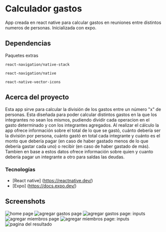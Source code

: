 # Calculador gastos
App creada en react native para calcular gastos en reuniones entre distintos numeros de personas.
Inicializada con expo.

## Dependencias

Paquetes extras
``` 
react-navigation/native-stack
```
```
react-navigation/native
```
```
react-native-vector-icons
```

## Acerca del proyecto
Esta app sirve para calcular la división de los gastos entre un número "x" de personas. Esta diseñada para poder calcular distintos gastos en la que los integrantes no sean los mismos, pudiendo dividir cada operacion en el gasto determinado y con los integrantes agregados. Al realizar el cálculo la app ofrece información sobre el total de lo que se gastó, cuánto debería ser la división por persona, cuánto gastó en total cada integrante y cuánto es el monto que debería pagar (en caso de haber gastado menos de lo que debería gastar cada uno) o recibir (en caso de haber gastado de más). Tambien en base a estos datos ofrece información sobre quien y cuanto debería pagar un integrante a otro para saldas las deudas.

### Tecnologías
- [React native] (https://reactnative.dev/)
- [Expo] (https://docs.expo.dev/)

## Screenshots
![home page](./img/inicio.jpg)
![agregar gastos page](./img/bills.jpg)
![agregar gastos page: inputs](./img/bills2.jpg)
![agregar miembros page](./img/members2.jpg)
![agregar miembros page: inputs](./img/members.jpg)
![pagina del resultado](./img/result.jpg)
